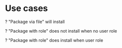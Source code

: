# Use cases

? "Package via file" will install

? "Package with role" does not install when no user role

? "Package with role" does install when user role

